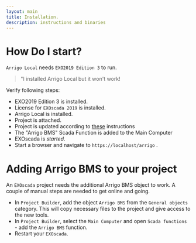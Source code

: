 ```yaml
---
layout: main
title: Installation.
description: instructions and binaries
---
```

# How Do I start?

`Arrigo Local` needs `EXO2019 Edition 3` to run. 

> "I installed Arrigo Local but it won't work!

Verify following steps:

- EXO2019 Edition 3 is installed.
- License for `EXOscada 2019` is installed. 
- Arrigo Local is installed.
- Project is attached.
- Project is updated according to [these](#Project-Upgrade) instructions
- The "Arrigo BMS" Scada Function is added to the Main Computer
- EXOscada is *started*.
- Start a browser and navigate to `https://localhost/arrigo` . 

# Adding Arrigo BMS to your project

An `EXOscada` project needs the additional Arrigo BMS object to work. A couple of manual steps are needed to get online and going. 

- In `Project Builder`, add the object `Arrigo BMS` from the `General objects` category. This will copy necessary files to the project and give access to the new tools.
- In `Project Builder`, select the `Main Computer` and open `Scada functions` - add the `Arrigo BMS` function. 
- Restart your `EXOscada`. 
